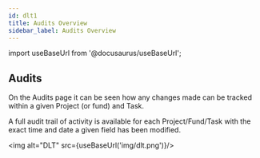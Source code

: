 ```yaml
---
id: dlt1
title: Audits Overview
sidebar_label: Audits Overview
---
```


import useBaseUrl from '@docusaurus/useBaseUrl';

## Audits

On the Audits page it can be seen how any changes made can be tracked within a given Project (or fund) and Task.

A full audit trail of activity is available for each Project/Fund/Task with the exact time and date a given field has been modified.



<img alt="DLT" src={useBaseUrl('img/dlt.png')}/>